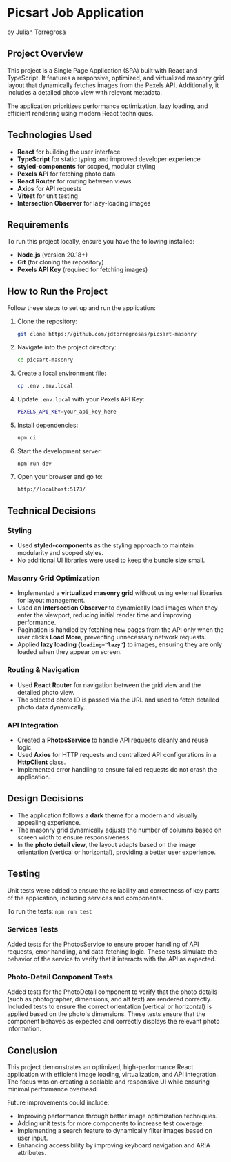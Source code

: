 # Picsart Job Application

by Julian Torregrosa

## Project Overview

This project is a Single Page Application (SPA) built with React and TypeScript. It features a responsive, optimized, and virtualized masonry grid layout that dynamically fetches images from the Pexels API. Additionally, it includes a detailed photo view with relevant metadata.

The application prioritizes performance optimization, lazy loading, and efficient rendering using modern React techniques.

## Technologies Used

- **React** for building the user interface
- **TypeScript** for static typing and improved developer experience
- **styled-components** for scoped, modular styling
- **Pexels API** for fetching photo data
- **React Router** for routing between views
- **Axios** for API requests
- **Vitest** for unit testing
- **Intersection Observer** for lazy-loading images

## Requirements

To run this project locally, ensure you have the following installed:

- **Node.js** (version 20.18+)
- **Git** (for cloning the repository)
- **Pexels API Key** (required for fetching images)

## How to Run the Project

Follow these steps to set up and run the application:

1. Clone the repository:
   ```sh
   git clone https://github.com/jdtorregrosas/picsart-masonry
   ```
2. Navigate into the project directory:
   ```sh
   cd picsart-masonry
   ```
3. Create a local environment file:
   ```sh
   cp .env .env.local
   ```
4. Update `.env.local` with your Pexels API Key:
   ```sh
   PEXELS_API_KEY=your_api_key_here
   ```
5. Install dependencies:
   ```sh
   npm ci
   ```
6. Start the development server:
   ```sh
   npm run dev
   ```
7. Open your browser and go to:
   ```
   http://localhost:5173/
   ```

## Technical Decisions

### Styling

- Used **styled-components** as the styling approach to maintain modularity and scoped styles.
- No additional UI libraries were used to keep the bundle size small.

### Masonry Grid Optimization

- Implemented a **virtualized masonry grid** without using external libraries for layout management.
- Used an **Intersection Observer** to dynamically load images when they enter the viewport, reducing initial render time and improving performance.
- Pagination is handled by fetching new pages from the API only when the user clicks **Load More**, preventing unnecessary network requests.
- Applied **lazy loading (`loading="lazy"`)** to images, ensuring they are only loaded when they appear on screen.

### Routing & Navigation

- Used **React Router** for navigation between the grid view and the detailed photo view.
- The selected photo ID is passed via the URL and used to fetch detailed photo data dynamically.

### API Integration

- Created a **PhotosService** to handle API requests cleanly and reuse logic.
- Used **Axios** for HTTP requests and centralized API configurations in a **HttpClient** class.
- Implemented error handling to ensure failed requests do not crash the application.

## Design Decisions

- The application follows a **dark theme** for a modern and visually appealing experience.
- The masonry grid dynamically adjusts the number of columns based on screen width to ensure responsiveness.
- In the **photo detail view**, the layout adapts based on the image orientation (vertical or horizontal), providing a better user experience.

## Testing

Unit tests were added to ensure the reliability and correctness of key parts of the application, including services and components.

To run the tests: `npm run test`

### Services Tests

Added tests for the PhotosService to ensure proper handling of API requests, error handling, and data fetching logic. These tests simulate the behavior of the service to verify that it interacts with the API as expected.

### Photo-Detail Component Tests

Added tests for the PhotoDetail component to verify that the photo details (such as photographer, dimensions, and alt text) are rendered correctly.
Included tests to ensure the correct orientation (vertical or horizontal) is applied based on the photo's dimensions.
These tests ensure that the component behaves as expected and correctly displays the relevant photo information.

## Conclusion

This project demonstrates an optimized, high-performance React application with efficient image loading, virtualization, and API integration. The focus was on creating a scalable and responsive UI while ensuring minimal performance overhead.

Future improvements could include:

- Improving performance through better image optimization techniques.
- Adding unit tests for more components to increase test coverage.
- Implementing a search feature to dynamically filter images based on user input.
- Enhancing accessibility by improving keyboard navigation and ARIA attributes.
